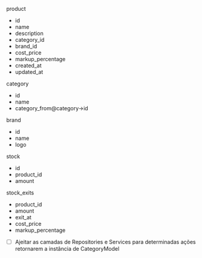 product

- id
- name
- description
- category_id
- brand_id
- cost_price
- markup_percentage
- created_at
- updated_at

category

- id
- name
- category_from@category->id

brand

- id
- name
- logo

stock

- id
- product_id
- amount

stock_exits

- product_id
- amount
- exit_at
- cost_price
- markup_percentage

- [ ] Ajeitar as camadas de Repositories e Services para determinadas ações retornarem a instância de CategoryModel

